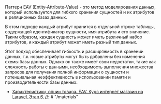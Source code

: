 Паттерн EAV (Entity-Attribute-Value) - это метод моделирования данных, 
который используется для гибкого хранения сущностей и их атрибутов в реляционных базах данных.

В этом подходе каждый атрибут хранится в отдельной строке таблицы, содержащей идентификатор сущности, 
имя атрибута и его значение. Таким образом, каждая сущность может иметь различный набор атрибутов, 
и каждый атрибут может иметь разный тип данных.

Этот подход обеспечивает гибкость и расширяемость в хранении данных, 
т.к. новые атрибуты могут быть добавлены без изменения схемы базы данных. 
Однако он также имеет свои недостатки, такие как сложность работы с данными, 
необходимость выполнения множества запросов для получения полной информации о сущности 
и потенциальная неэффективность в использовании памяти и производительности базы данных.

[//]: # "materials"

- [Характеристики, опции товара. EAV. Курс интернет магазин на Laravel. Этап 6.](https://youtu.be/zcTDe66Ppus)
[//]: # "/materials"
